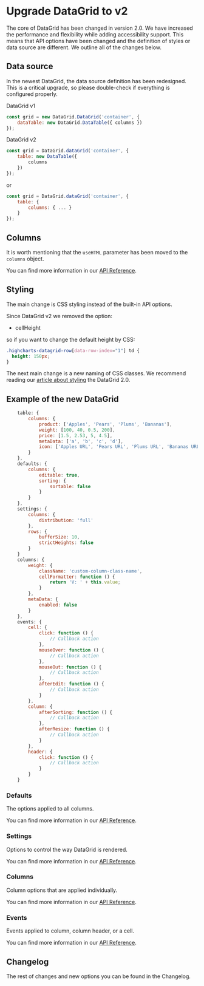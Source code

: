 Upgrade DataGrid to v2
===
The core of DataGrid has been changed in version 2.0. We have increased the performance and flexibility while adding accessibility support. This means that API options have been changed and the definition of styles or data source are different. We outline all of the changes below. 

## Data source
In the newest DataGrid, the data source definition has been redesigned. This is a critical upgrade, so please double-check if everything is configured properly.

DataGrid v1
```js
const grid = new DataGrid.DataGrid('container', {
    dataTable: new DataGrid.DataTable({ columns })
});
```

DataGrid v2
```js
const grid = DataGrid.dataGrid('container', {
    table: new DataTable({
        columns
    })
});
```

or

```js
const grid = DataGrid.dataGrid('container', {
    table: {
        columns: { ... }
    }
});
```

## Columns
It is worth mentioning that the `useHTML` parameter has been moved to the `columns` object.

You can find more information in our [API Reference](https://api.highcharts.com/dashboards/typedoc/interfaces/DataGrid_DataGridOptions.IndividualColumnOptions.html#useHTML).

## Styling
The main change is CSS styling instead of the built-in API options.

Since DataGrid v2 we removed the option:
 * cellHeight

so if you want to change the default height by CSS:

```css
.highcharts-datagrid-row[data-row-index="1"] td {
  height: 150px;
}
```

The next main change is a new naming of CSS classes.
We recommend reading our [article about styling](https://www.highcharts.com/docs/datagrid/style-by-css) the DataGrid 2.0.

## Example of the new DataGrid

```js
    table: {
        columns: {
            product: ['Apples', 'Pears', 'Plums', 'Bananas'],
            weight: [100, 40, 0.5, 200],
            price: [1.5, 2.53, 5, 4.5],
            metaData: ['a', 'b', 'c', 'd'],
            icon: ['Apples URL', 'Pears URL', 'Plums URL', 'Bananas URL']
        }
    },
    defaults: {
        columns: {
            editable: true,
            sorting: {
                sortable: false
            }
        }
    },
    settings: {
        columns: {
            distribution: 'full'
        },
        rows: {
            bufferSize: 10,
            strictHeights: false
        }
    }
    columns: {
        weight: {
            className: 'custom-column-class-name',
            cellFormatter: function () {
                return 'V: ' + this.value;
            }
        },
        metaData: {
            enabled: false
        }
    },
    events: {
        cell: {
            click: function () {
                // Callback action
            },
            mouseOver: function () {
                // Callback action
            },
            mouseOut: function () {
                // Callback action
            },
            afterEdit: function () {
                // Callback action
            }
        },
        column: {
            afterSorting: function () {
                // Callback action
            },
            afterResize: function () {
                // Callback action
            }
        },
        header: {
            click: function () {
                // Callback action
            }
        }
    }
```

### Defaults
The options applied to all columns.

You can find more information in our [API Reference](https://api.highcharts.com/dashboards/typedoc/interfaces/DataGrid_DataGridOptions.DataGridDefaults).

### Settings
Options to control the way DataGrid is rendered.

You can find more information in our [API Reference](https://api.highcharts.com/dashboards/typedoc/interfaces/DataGrid_DataGridOptions.DataGridSettings).

### Columns
Column options that are applied individually.

You can find more information in our [API Reference](https://api.highcharts.com/dashboards/typedoc/interfaces/DataGrid_DataGridOptions.IndividualColumnOptions.html).

### Events
Events applied to column, column header, or a cell.

You can find more information in our [API Reference](https://api.highcharts.com/dashboards/typedoc/interfaces/DataGrid_DataGridOptions.IndividualColumnOptions.html#events).

## Changelog
The rest of changes and new options you can be found in the Changelog.